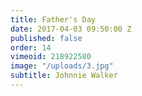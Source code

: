 ```yaml
---
title: Father's Day
date: 2017-04-03 09:50:00 Z
published: false
order: 14
vimeoid: 218922580
image: "/uploads/3.jpg"
subtitle: Johnnie Walker
---
```


